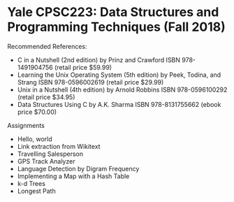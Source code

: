 # Yale CPSC223: Data Structures and Programming Techniques (Fall 2018)

Recommended References:
- C in a Nutshell (2nd edition) by Prinz and Crawford ISBN 978-1491904756 (retail price $59.99)
- Learning the Unix Operating System (5th edition) by Peek, Todina, and Strang ISBN 978-0596002619 (retail price $29.99)
- Unix in a Nutshell (4th edition) by Arnold Robbins ISBN 978-0596100292 (retail price $34.95)
- Data Structures Using C by A.K. Sharma ISBN 978-8131755662 (ebook price $70.00)

Assignments
- Hello, world
- Link extraction from Wikitext
- Travelling Salesperson
- GPS Track Analyzer
- Language Detection by Digram Frequency
- Implementing a Map with a Hash Table
- k-d Trees
- Longest Path